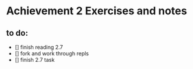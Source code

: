 # Achievement 2 Exercises and notes

## to do:
- [] finish reading 2.7
- [] fork and work through repls
- [] finish 2.7 task